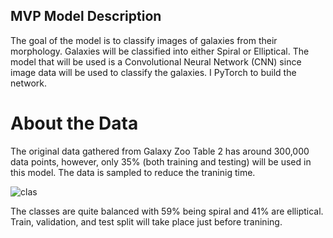 ## MVP Model Description


The goal of the model is to classify images of galaxies from their morphology. Galaxies will be classified into either Spiral or Elliptical. The model that will be used is a Convolutional Neural Network (CNN) since image data will be used to classify the galaxies. I PyTorch to build the network.

# About the Data

The original data gathered from Galaxy Zoo Table 2 has around 300,000 data points, however, only 35% (both training and testing) will be used in this model. The data is sampled to reduce the traninig time. 

![clas](https://user-images.githubusercontent.com/75508181/148419855-7e21806f-249e-42a8-b45d-7ee39d0d96f6.png)

The classes are quite balanced with 59% being spiral and 41% are elliptical. Train, validation, and test split will take place just before tranining.
